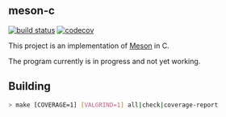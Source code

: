 ## meson-c

[![build status](https://github.com/unspecd/meson-c/workflows/Build/badge.svg)](https://github.com/unspecd/meson-c/actions)
[![codecov](https://codecov.io/gh/unspecd/meson-c/branch/master/graph/badge.svg)](https://codecov.io/gh/unspecd/meson-c)

This project is an implementation of [Meson](https://mesonbuild.com) in C.

The program currently is in progress and not yet working.

## Building

```sh
> make [COVERAGE=1] [VALGRIND=1] all|check|coverage-report
```
